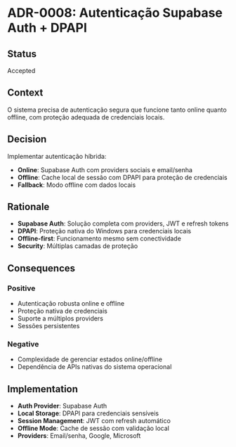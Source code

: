 # ADR-0008: Autenticação Supabase Auth + DPAPI

## Status
Accepted

## Context
O sistema precisa de autenticação segura que funcione tanto online quanto offline, com proteção adequada de credenciais locais.

## Decision
Implementar autenticação híbrida:
- **Online**: Supabase Auth com providers sociais e email/senha
- **Offline**: Cache local de sessão com DPAPI para proteção de credenciais
- **Fallback**: Modo offline com dados locais

## Rationale
- **Supabase Auth**: Solução completa com providers, JWT e refresh tokens
- **DPAPI**: Proteção nativa do Windows para credenciais locais
- **Offline-first**: Funcionamento mesmo sem conectividade
- **Security**: Múltiplas camadas de proteção

## Consequences
### Positive
- Autenticação robusta online e offline
- Proteção nativa de credenciais
- Suporte a múltiplos providers
- Sessões persistentes

### Negative
- Complexidade de gerenciar estados online/offline
- Dependência de APIs nativas do sistema operacional

## Implementation
- **Auth Provider**: Supabase Auth
- **Local Storage**: DPAPI para credenciais sensíveis
- **Session Management**: JWT com refresh automático
- **Offline Mode**: Cache de sessão com validação local
- **Providers**: Email/senha, Google, Microsoft
